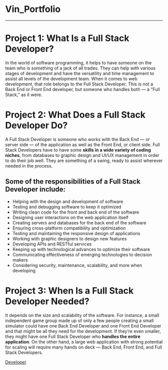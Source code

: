# Vin_Portfolio
---

# Project 1: What Is a Full Stack Developer?
In the world of software programming, it helps to have someone on the team who is something of a jack of all trades. They can help with various stages of development and have the versatility and time management to assist all levels of the development team. When it comes to web development, that role belongs to the Full Stack Developer. This is not a Back End or Front End developer, but someone who handles both — a “Full Stack,” as it were.

# Project 2: What Does a Full Stack Developer Do?
A Full Stack Developer is someone who works with the Back End — or server side — of the application as well as the Front End, or client side. Full Stack Developers have to have some **skills in a wide variety of coding niches**, from databases to graphic design and UI/UX management in order to do their job well. They are something of a swing, ready to assist wherever needed in the process.

## Some of the responsibilities of a Full Stack Developer include:
- Helping with the design and development of software
- Testing and debugging software to keep it optimized
- Writing clean code for the front and back end of the software
- Designing user interactions on the web application itself
- Creating servers and databases for the back end of the software
- Ensuring cross-platform compatibility and optimization
- Testing and maintaining the responsive design of applications
- Working with graphic designers to design new features
- Developing APIs and RESTful services
- Keeping up with technological advances to optimize their software
- Communicating effectiveness of emerging technologies to decision makers
- Considering security, maintenance, scalability, and more when developing

# Project 3: When Is a Full Stack Developer Needed?
It depends on the size and scalability of the software. For instance, a small independent game group made up of only a few people creating a small simulator could have one Back End Developer and one Front End Developer and that might be all they need for the development. If they’re even smaller, they might have one Full Stack Developer who **handles the entire application**. On the other hand, a large web application with strong potential for scaling will require many hands on deck — Back End, Front End, and Full Stack Developers.

[Developer]()
